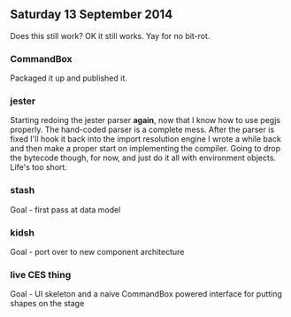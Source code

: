 ## Saturday 13 September 2014

Does this still work? OK it still works. Yay for no bit-rot.

### CommandBox

Packaged it up and published it.

### jester

Starting redoing the jester parser __again__, now that I know how to use pegjs properly. The hand-coded parser is a complete mess. After the parser is fixed I'll hook it back into the import resolution engine I wrote a while back and then make a proper start on implementing the compiler. Going to drop the bytecode though, for now, and just do it all with environment objects. Life's too short.

### stash

Goal - first pass at data model

### kidsh

Goal - port over to new component architecture

### live CES thing

Goal - UI skeleton and a naive CommandBox powered interface for putting shapes on the stage
